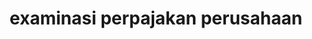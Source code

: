 ---
id: 111
title: examinasi perpajakan perusahaan
fitur : lainlain
createdTime : 15/01/2020
modifiedTime : 15/01/2020
topik: Equalisasi
img: excel.png
uri: https://kutt.it/VzEZt6
---